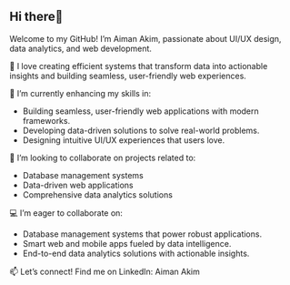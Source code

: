 ## Hi there👋
Welcome to my GitHub! I’m Aiman Akim, passionate about UI/UX design, data analytics, and web development.

👀 I love creating efficient systems that transform data into actionable insights and building seamless, user-friendly web experiences.

🌱 I’m currently enhancing my skills in:
- Building seamless, user-friendly web applications with modern frameworks.
- Developing data-driven solutions to solve real-world problems.
- Designing intuitive UI/UX experiences that users love.

📍 I’m looking to collaborate on projects related to:
- Database management systems
- Data-driven web applications
- Comprehensive data analytics solutions

💻 I’m eager to collaborate on:
- Database management systems that power robust applications.
- Smart web and mobile apps fueled by data intelligence.
- End-to-end data analytics solutions with actionable insights.
  
📫 Let’s connect! Find me on LinkedIn: Aiman Akim



